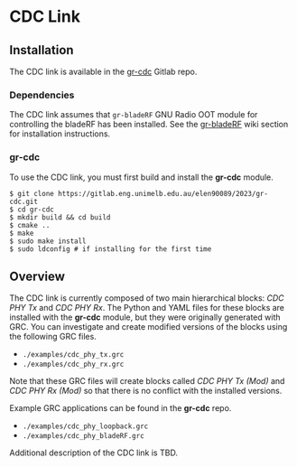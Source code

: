 # CDC Link

## Installation

The CDC link is available in the [gr-cdc](https://gitlab.eng.unimelb.edu.au/elen90089/2023/gr-cdc) Gitlab repo.

### Dependencies

The CDC link assumes that `gr-bladeRF` GNU Radio OOT module for controlling the
bladeRF has been installed. See the [gr-bladeRF](bladeRF#gr-bladeRF) wiki
section for installation instructions.

### gr-cdc

To use the CDC link, you must first build and install the **gr-cdc** module.

```
$ git clone https://gitlab.eng.unimelb.edu.au/elen90089/2023/gr-cdc.git
$ cd gr-cdc
$ mkdir build && cd build
$ cmake ..
$ make
$ sudo make install
$ sudo ldconfig # if installing for the first time
```

## Overview

The CDC link is currently composed of two main hierarchical blocks: *CDC PHY Tx*
and *CDC PHY Rx*. The Python and YAML files for these blocks are installed with
the **gr-cdc** module, but they were originally generated with GRC. You can
investigate and create modified versions of the blocks using the following GRC
files.

- `./examples/cdc_phy_tx.grc`
- `./examples/cdc_phy_rx.grc`

Note that these GRC files will create blocks called *CDC PHY Tx (Mod)* and
*CDC PHY Rx (Mod)* so that there is no conflict with the installed versions.

Example GRC applications can be found in the **gr-cdc** repo.

- `./examples/cdc_phy_loopback.grc`
- `./examples/cdc_phy_bladeRF.grc`

Additional description of the CDC link is TBD.
